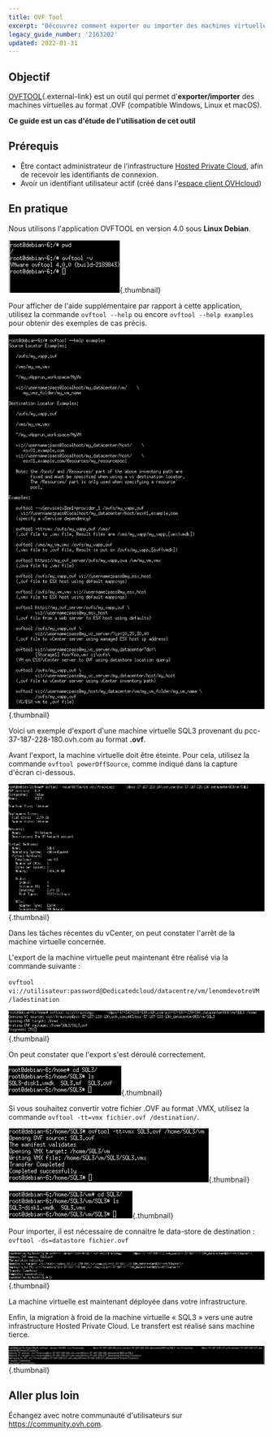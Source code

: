 ```yaml
---
title: OVF Tool
excerpt: "Découvrez comment exporter ou importer des machines virtuelles via l'outil OVF Tool"
legacy_guide_number: '2163202'
updated: 2022-01-31
---
```


## Objectif

[OVFTOOL](https://www.vmware.com/support/developer/ovf/){.external-link} est un outil qui permet d'**exporter/importer** des machines virtuelles au format .OVF (compatible Windows, Linux et macOS).

**Ce guide est un cas d'étude de l'utilisation de cet outil**

## Prérequis

- Être contact administrateur de l'infrastructure [Hosted Private Cloud](https://www.ovhcloud.com/fr/enterprise/products/hosted-private-cloud/), afin de recevoir les identifiants de connexion.
- Avoir un identifiant utilisateur actif (créé dans l'[espace client OVHcloud](https://www.ovh.com/auth/?action=gotomanager&from=https://www.ovh.com/fr/&ovhSubsidiary=fr))

## En pratique

Nous utilisons l'application OVFTOOL en version 4.0 sous **Linux Debian**.

![OVF TOOL](images/ovftool.png){.thumbnail}

Pour afficher de l'aide supplémentaire par rapport à cette application, utilisez la commande `ovftool --help` ou encore `ovftool --help examples` pour obtenir des exemples de cas précis.

![OVF TOOL](images/ovftool2.png){.thumbnail}

Voici un exemple d'export d'une machine virtuelle SQL3 provenant du pcc-37-187-228-180.ovh.com au format **.ovf**.

Avant l'export, la machine virtuelle doit être éteinte. Pour cela, utilisez la commande `ovftool powerOffSource`, comme indiqué dans la capture d'écran ci-dessous.

![OVF TOOL](images/ovftool5.png){.thumbnail}

Dans les tâches récentes du vCenter, on peut constater l'arrêt de la machine virtuelle concernée.

L'export de la machine virtuelle peut maintenant être réalisé via la commande suivante :

`ovftool vi://utilisateur:password@Dedicatedcloud/datacentre/vm/lenomdevotreVM /ladestination`

![OVF TOOL](images/ovftool6.png){.thumbnail}

On peut constater que l'export s'est déroulé correctement.

![OVF TOOL](images/ovftool7.png){.thumbnail}

Si vous souhaitez convertir votre fichier .OVF au format .VMX, utilisez la commande `ovftool -tt=vmx fichier.ovf /destination/`.

![OVF TOOL](images/ovftool8.png){.thumbnail}

![OVF TOOL](images/ovftool9.png){.thumbnail}

Pour importer, il est nécessaire de connaitre le data-store de destination : `ovftool -ds=datastore fichier.ovf`

![OVF TOOL](images/ovftool11.png){.thumbnail}

La machine virtuelle est maintenant déployée dans votre infrastructure.

Enfin, la migration à froid de la machine virtuelle « SQL3 » vers une autre infrastructure Hosted Private Cloud. Le transfert est réalisé sans machine tierce.

![OVF TOOL](images/ovftool14.png){.thumbnail}

## Aller plus loin

Échangez avec notre communauté d'utilisateurs sur <https://community.ovh.com>.

